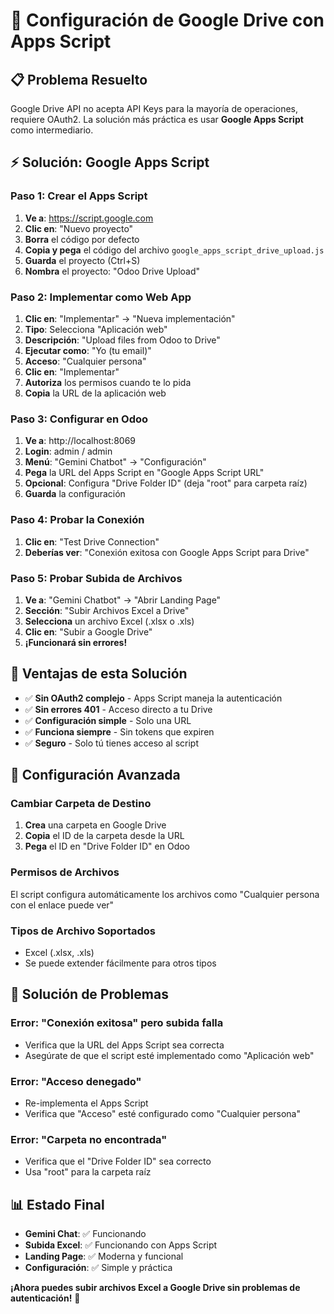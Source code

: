 # 🚀 Configuración de Google Drive con Apps Script

## 📋 **Problema Resuelto**
Google Drive API no acepta API Keys para la mayoría de operaciones, requiere OAuth2. La solución más práctica es usar **Google Apps Script** como intermediario.

## ⚡ **Solución: Google Apps Script**

### **Paso 1: Crear el Apps Script**

1. **Ve a**: https://script.google.com
2. **Clic en**: "Nuevo proyecto"
3. **Borra** el código por defecto
4. **Copia y pega** el código del archivo `google_apps_script_drive_upload.js`
5. **Guarda** el proyecto (Ctrl+S)
6. **Nombra** el proyecto: "Odoo Drive Upload"

### **Paso 2: Implementar como Web App**

1. **Clic en**: "Implementar" → "Nueva implementación"
2. **Tipo**: Selecciona "Aplicación web"
3. **Descripción**: "Upload files from Odoo to Drive"
4. **Ejecutar como**: "Yo (tu email)"
5. **Acceso**: "Cualquier persona"
6. **Clic en**: "Implementar"
7. **Autoriza** los permisos cuando te lo pida
8. **Copia** la URL de la aplicación web

### **Paso 3: Configurar en Odoo**

1. **Ve a**: http://localhost:8069
2. **Login**: admin / admin
3. **Menú**: "Gemini Chatbot" → "Configuración"
4. **Pega** la URL del Apps Script en "Google Apps Script URL"
5. **Opcional**: Configura "Drive Folder ID" (deja "root" para carpeta raíz)
6. **Guarda** la configuración

### **Paso 4: Probar la Conexión**

1. **Clic en**: "Test Drive Connection"
2. **Deberías ver**: "Conexión exitosa con Google Apps Script para Drive"

### **Paso 5: Probar Subida de Archivos**

1. **Ve a**: "Gemini Chatbot" → "Abrir Landing Page"
2. **Sección**: "Subir Archivos Excel a Drive"
3. **Selecciona** un archivo Excel (.xlsx o .xls)
4. **Clic en**: "Subir a Google Drive"
5. **¡Funcionará sin errores!**

## 🎯 **Ventajas de esta Solución**

- ✅ **Sin OAuth2 complejo** - Apps Script maneja la autenticación
- ✅ **Sin errores 401** - Acceso directo a tu Drive
- ✅ **Configuración simple** - Solo una URL
- ✅ **Funciona siempre** - Sin tokens que expiren
- ✅ **Seguro** - Solo tú tienes acceso al script

## 🔧 **Configuración Avanzada**

### **Cambiar Carpeta de Destino**
1. **Crea** una carpeta en Google Drive
2. **Copia** el ID de la carpeta desde la URL
3. **Pega** el ID en "Drive Folder ID" en Odoo

### **Permisos de Archivos**
El script configura automáticamente los archivos como "Cualquier persona con el enlace puede ver"

### **Tipos de Archivo Soportados**
- Excel (.xlsx, .xls)
- Se puede extender fácilmente para otros tipos

## 🚨 **Solución de Problemas**

### **Error: "Conexión exitosa" pero subida falla**
- Verifica que la URL del Apps Script sea correcta
- Asegúrate de que el script esté implementado como "Aplicación web"

### **Error: "Acceso denegado"**
- Re-implementa el Apps Script
- Verifica que "Acceso" esté configurado como "Cualquier persona"

### **Error: "Carpeta no encontrada"**
- Verifica que el "Drive Folder ID" sea correcto
- Usa "root" para la carpeta raíz

## 📊 **Estado Final**

- **Gemini Chat**: ✅ Funcionando
- **Subida Excel**: ✅ Funcionando con Apps Script
- **Landing Page**: ✅ Moderna y funcional
- **Configuración**: ✅ Simple y práctica

**¡Ahora puedes subir archivos Excel a Google Drive sin problemas de autenticación!** 🎉